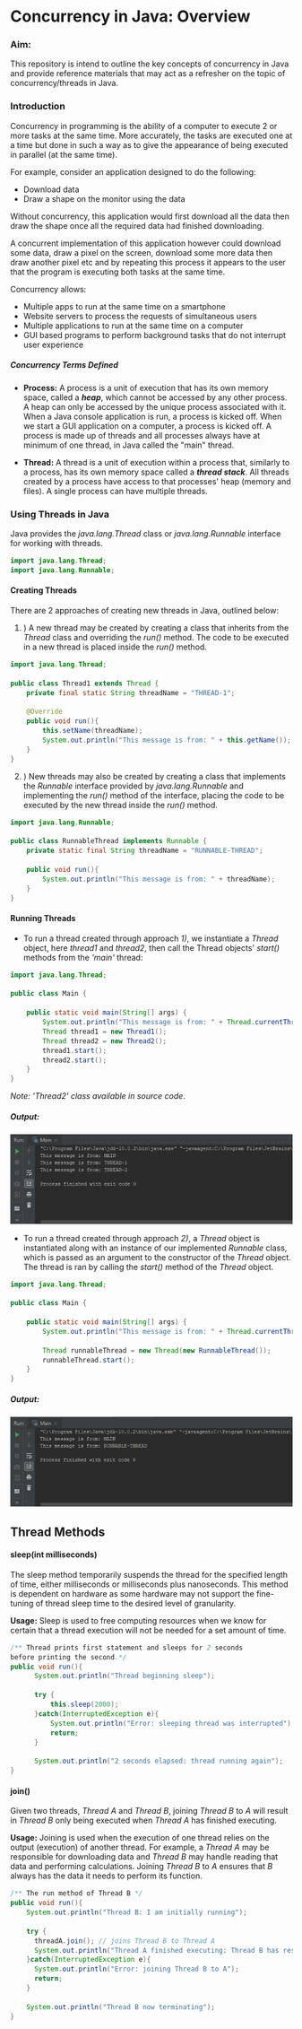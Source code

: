 # Concurrency in Java: Overview
### Aim:
This repository is intend to outline the key concepts of concurrency in Java and provide reference materials that may act as a refresher on the topic of concurrency/threads in Java.
### Introduction
Concurrency in programming is the ability of a computer to execute 2 or more tasks at the same time. More accurately, the tasks are executed one at a time but done in such a way as to give the appearance of being executed in parallel (at the same time).

For example, consider an application designed to do the following:
- Download data
- Draw a shape on the monitor using the data

Without concurrency, this application would first download all the data then draw the shape once all the required data had finished downloading.

A concurrent implementation of this application however could download some data, draw a pixel on the screen, download some more data then draw another pixel etc and by repeating this process it appears to the user that the program is executing both tasks at the same time.

Concurrency allows:
- Multiple apps to run at the same time on a smartphone
- Website servers to process the requests of simultaneous users
- Multiple applications to run at the same time on a computer
- GUI based programs to perform background tasks that do not interrupt user experience

##### Concurrency Terms Defined
- **Process:** A process is a unit of execution that has its own memory space, called a ***heap***, which cannot be accessed by any other process. A heap can only be accessed by the unique process associated with it. When a Java console application is run, a process is kicked off. When we start a GUI application on a computer, a process is kicked off. A process is made up of threads and all processes always have at minimum of one thread, in Java called the "main" thread.

- **Thread:** A thread is a unit of execution within a process that, similarly to a process, has its own memory space called a ***thread stack***. All threads created by a process have access to that processes' heap (memory and files). A single process can have multiple threads.

### Using Threads in Java
Java provides the *java.lang.Thread* class or *java.lang.Runnable* interface for working with threads.
```Java
import java.lang.Thread;
import java.lang.Runnable;
```
#### Creating Threads
There are 2 approaches of creating new threads in Java, outlined below:
1. ) A new thread may be created by creating a class that inherits from the *Thread* class and overriding the *run()* method. The code to be executed in a new thread is placed inside the *run()* method.

```java
import java.lang.Thread;

public class Thread1 extends Thread {
    private final static String threadName = "THREAD-1";

    @Override
    public void run(){
        this.setName(threadName);
        System.out.println("This message is from: " + this.getName());
    }
}
```
2. ) New threads may also be created by creating a class that implements the *Runnable* interface provided by *java.lang.Runnable* and implementing the *run()* method of the interface, placing the code to be executed by the new thread inside the *run()* method.

```Java
import java.lang.Runnable;

public class RunnableThread implements Runnable {
    private static final String threadName = "RUNNABLE-THREAD";

    public void run(){
        System.out.println("This message is from: " + threadName);
    }
}
```
#### Running Threads
- To run a thread created through approach *1)*, we instantiate a *Thread* object, here *thread1* and *thread2*, then call the Thread objects' *start()* methods from the *'main'* thread:

```Java
import java.lang.Thread;

public class Main {

    public static void main(String[] args) {
    	System.out.println("This message is from: " + Thread.currentThread().getName().toUpperCase());
	    Thread thread1 = new Thread1();
	    Thread thread2 = new Thread2();
	    thread1.start();
	    thread2.start();
    }
}
```
*Note: 'Thread2' class available in source code*.
##### Output:
![](RunningThreadDemo.png)
- To run a thread created through approach *2)*, a *Thread* object is instantiated along with an instance of our implemented *Runnable* class, which is passed as an argument to the constructor of the *Thread* object. The thread is ran by calling the *start()* method of the *Thread* object.

```Java
import java.lang.Thread;

public class Main {

    public static void main(String[] args) {
    	System.out.println("This message is from: " + Thread.currentThread().getName().toUpperCase());

    	Thread runnableThread = new Thread(new RunnableThread());
	    runnableThread.start();
    }
}
```
##### Output:
![](RunningThreadDemo2.png)

## Thread Methods

#### sleep(int milliseconds)
The sleep method temporarily suspends the thread for the specified length of time, either milliseconds or milliseconds plus nanoseconds. This method is dependent on hardware as some hardware may not support the fine-tuning of thread sleep time to the desired level of granularity.

**Usage:** Sleep is used to free computing resources when we know for certain that a thread execution will not be needed for a set amount of time.

```java
/** Thread prints first statement and sleeps for 2 seconds
before printing the second.*/
public void run(){
      System.out.println("Thread beginning sleep");

      try {
          this.sleep(2000);
      }catch(InterruptedException e){
          System.out.println("Error: sleeping thread was interrupted");
          return;
      }

      System.out.println("2 seconds elapsed: thread running again");
}
```  

#### join()
Given two threads, *Thread A* and *Thread B*, joining *Thread B* to *A* will result in *Thread B* only being executed when *Thread A* has finished executing.

**Usage:** Joining is used when the execution of one thread relies on the output (execution) of another thread. For example, a *Thread A* may be responsible for downloading data and *Thread B* may handle reading that data and performing calculations. Joining *Thread B* to *A* ensures that *B* always has the data it needs to perform its function.   

```Java
/** The run method of Thread B */
public void run(){
    System.out.println("Thread B: I am initially running");

    try {
      threadA.join(); // joins Thread B to Thread A
      System.out.println("Thread A finished executing: Thread B has resumed");
    }catch(InterruptedException e){
      System.out.println("Error: joining Thread B to A");
      return;
    }

    System.out.println("Thread B now terminating");
}
```

